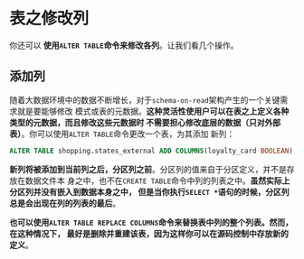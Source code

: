 表之修改列
===================================================================================
你还可以 **使用`ALTER TABLE`命令来修改各列**。让我们看几个操作。

## 添加列
随着大数据环境中的数据不断增长，对于`schema-on-read`架构产生的一个关键需求就是要能够修改
模式或表的元数据。**这种灵活性使用户可以在表之上定义各种类型的元数据，而且修改这些元数据时
不需要担心修改底层的数据（只对外部表）**。你可以使用`ALTER TABLE`命令更改一个表，为其添加
新列：
```sql
ALTER TABLE shopping.states_external ADD COLUMNS(loyalty_card BOOLEAN);
```
**新列将被添加到当前列之后，分区列之前**。分区列的值来自于分区定义，并不是存放在数据文件本
身之中，也不在`CREATE TABLE`命令中列的列表之中。**虽然实际上分区列并没有嵌入到数据本身之中，
但是当你执行`SELECT *`语句的时候，分区列总是会出现在列的列表的最后**。

**也可以使用`ALTER TABLE REPLACE COLUMNS`命令来替换表中列的整个列表。然而，在这种情况下，
最好是删除并重建该表，因为这样你可以在源码控制中存放新的定义**。
